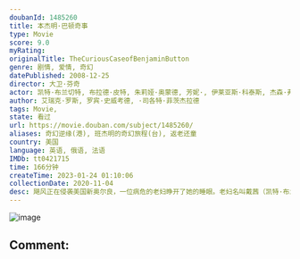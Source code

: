```yaml
---
doubanId: 1485260
title: 本杰明·巴顿奇事
type: Movie
score: 9.0
myRating: 
originalTitle: TheCuriousCaseofBenjaminButton
genre: 剧情, 爱情, 奇幻
datePublished: 2008-12-25
director: 大卫·芬奇
actor: 凯特·布兰切特, 布拉德·皮特, 朱莉娅·奥蒙德, 芳妮·, 伊莱亚斯·科泰斯, 杰森·弗莱明, 大卫·詹森, 蒂尔达·斯文顿, 艾丽·范宁, 乔安娜·塞勒, 乔什·斯图沃特, 丹尼·文森, 塔拉吉·, 马赫沙拉·阿里, 菲奥娜·黑尔, 唐娜·杜普兰提尔, 兰斯·, 特德·曼森, 克莱·卡伦, 菲利斯·萨莫维尔, 杰瑞德·哈里斯, 麦迪逊·贝蒂, 汤姆·埃沃雷特, 克里斯托弗·马克斯韦尔, 伊利亚·沃里克, 马莱丽·格雷迪, 艾德里安·阿马斯, 希洛·朱莉, 维布尔·弗利茨杰拉德, 艾玛·德吉斯泰德特, 钱德勒·坎特布瑞, 大卫·詹森
author: 艾瑞克·罗斯, 罗宾·史威考德, ·司各特·菲茨杰拉德
tags: Movie, 
state: 看过
url: https://movie.douban.com/subject/1485260/
aliases: 奇幻逆缘(港), 班杰明的奇幻旅程(台), 返老还童
country: 美国
language: 英语, 俄语, 法语
IMDb: tt0421715
time: 166分钟
createTime: 2023-01-24 01:10:06
collectionDate: 2020-11-04
desc: 飓风正在侵袭美国新奥尔良，一位病危的老妇睁开了她的睡眼。老妇名叫戴茜（凯特·布兰切特饰），她叫女儿凯若琳（朱莉娅•奥蒙德饰）为她阅读一本日记。这本日记的作者叫本杰明•巴顿（布拉德•皮特饰）。本杰明出生...
---
```


![image](p2192535722.jpg)

Comment: 
---

